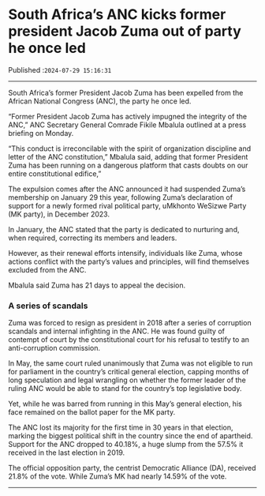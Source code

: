 # South Africa’s ANC kicks former president Jacob Zuma out of party he once led

Published :`2024-07-29 15:16:31`

---

South Africa’s former President Jacob Zuma has been expelled from the African National Congress (ANC), the party he once led.

“Former President Jacob Zuma has actively impugned the integrity of the ANC,” ANC Secretary General Comrade Fikile Mbalula outlined at a press briefing on Monday.

“This conduct is irreconcilable with the spirit of organization discipline and letter of the ANC constitution,” Mbalula said, adding that former President Zuma has been running on a dangerous platform that casts doubts on our entire constitutional edifice,”

The expulsion comes after the ANC announced it had suspended Zuma’s membership on January 29 this year, following Zuma’s declaration of support for a newly formed rival political party, uMkhonto WeSizwe Party (MK party), in December 2023.

In January, the ANC stated that the party is dedicated to nurturing and, when required, correcting its members and leaders.

However, as their renewal efforts intensify, individuals like Zuma, whose actions conflict with the party’s values and principles, will find themselves excluded from the ANC.

Mbalula said Zuma has 21 days to appeal the decision.

### A series of scandals

Zuma was forced to resign as president in 2018 after a series of corruption scandals and internal infighting in the ANC. He was found guilty of contempt of court by the constitutional court for his refusal to testify to an anti-corruption commission.

In May, the same court ruled unanimously that Zuma was not eligible to run for parliament in the country’s critical general election, capping months of long speculation and legal wrangling on whether the former leader of the ruling ANC would be able to stand for the country’s top legislative body.

Yet, while he was barred from running in this May’s general election, his face remained on the ballot paper for the MK party.

The ANC lost its majority for the first time in 30 years in that election, marking the biggest political shift in the country since the end of apartheid. Support for the ANC dropped to 40.18%, a huge slump from the 57.5% it received in the last election in 2019.

The official opposition party, the centrist Democratic Alliance (DA), received 21.8% of the vote. While Zuma’s MK had nearly 14.59% of the vote.

---


